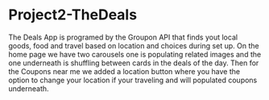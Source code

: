 # Project2-TheDeals

The Deals App is programed by the Groupon API that finds yout local goods, food and travel based on location and choices during set up. On the home page we have two
carousels one is populating related images and the one underneath is shuffling between cards in the deals of the day. Then for the Coupons
near me we added a location button where you have the option to change your location if your traveling and will populated coupons underneath.
